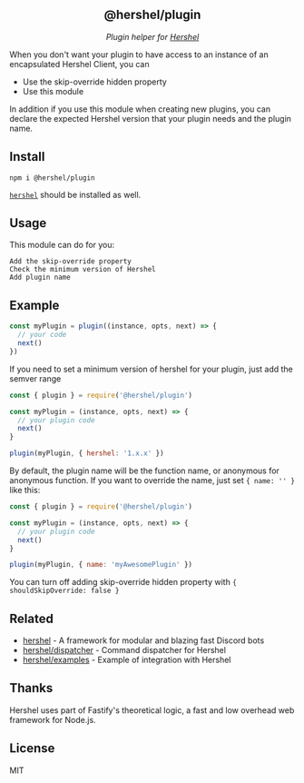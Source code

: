 <h2 align="center">@hershel/plugin</h2>

<p align="center">
  <em>Plugin helper for <a href="https://github.com/hershel/hershel">Hershel</a></em>
</p>

When you don't want your plugin to have access to an instance of an encapsulated Hershel Client, you can

- Use the skip-override hidden property
- Use this module

In addition if you use this module when creating new plugins, you can declare the expected Hershel version that your plugin needs and the plugin name.

## Install

```
npm i @hershel/plugin
```

[`hershel`](https://github.com/hershel/hershel) should be installed as well.

## Usage

This module can do for you:

    Add the skip-override property
    Check the minimum version of Hershel
    Add plugin name

## Example

```js
const myPlugin = plugin((instance, opts, next) => {
  // your code
  next()
})
```

If you need to set a minimum version of hershel for your plugin, just add the semver range

```js
const { plugin } = require('@hershel/plugin')

const myPlugin = (instance, opts, next) => {
  // your plugin code
  next()
}

plugin(myPlugin, { hershel: '1.x.x' })
```

By default, the plugin name will be the function name, or anonymous for anonymous function. If you want to override the name, just set `{ name: '' }` like this:

```js
const { plugin } = require('@hershel/plugin')

const myPlugin = (instance, opts, next) => {
  // your plugin code
  next()
}

plugin(myPlugin, { name: 'myAwesomePlugin' })
```

You can turn off adding skip-override hidden property with `{ shouldSkipOverride: false }`

## Related

- [hershel](https://github.com/hershel/hershel) - A framework for modular and blazing fast Discord bots
- [hershel/dispatcher](https://github.com/hershel/dispatcher) - Command dispatcher for Hershel
- [hershel/examples](https://github.com/hershel/examples) - Example of integration with Hershel

## Thanks

Hershel uses part of Fastify's theoretical logic, a fast and low overhead web framework for Node.js.

## License

MIT

